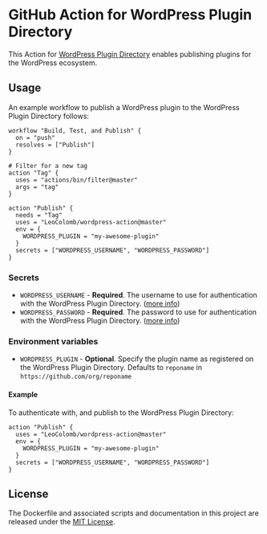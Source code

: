 # GitHub Action for WordPress Plugin Directory

This Action for [WordPress Plugin Directory](https://wordpress.org/plugins/) enables publishing plugins for the WordPress ecosystem.

## Usage

An example workflow to publish a WordPress plugin to the WordPress Plugin Directory follows:

```hcl
workflow "Build, Test, and Publish" {
  on = "push"
  resolves = ["Publish"]
}

# Filter for a new tag
action "Tag" {
  uses = "actions/bin/filter@master"
  args = "tag"
}

action "Publish" {
  needs = "Tag"
  uses = "LeoColomb/wordpress-action@master"
  env = {
    WORDPRESS_PLUGIN = "my-awesome-plugin"
  }
  secrets = ["WORDPRESS_USERNAME", "WORDPRESS_PASSWORD"]
}
```

### Secrets

* `WORDPRESS_USERNAME` - **Required**. The username to use for authentication with the WordPress Plugin Directory. ([more info](https://developer.wordpress.org/plugins/wordpress-org/how-to-use-subversion/#your-account))
* `WORDPRESS_PASSWORD` - **Required**. The password to use for authentication with the WordPress Plugin Directory. ([more info](https://developer.wordpress.org/plugins/wordpress-org/how-to-use-subversion/#your-account))

### Environment variables

* `WORDPRESS_PLUGIN` - **Optional**. Specify the plugin name as registered on the WordPress Plugin Directory. Defaults to `reponame` in `https://github.com/org/reponame`

#### Example

To authenticate with, and publish to the WordPress Plugin Directory:

```hcl
action "Publish" {
  uses = "LeoColomb/wordpress-action@master"
  env = {
    WORDPRESS_PLUGIN = "my-awesome-plugin"
  }
  secrets = ["WORDPRESS_USERNAME", "WORDPRESS_PASSWORD"]
}
```

## License

The Dockerfile and associated scripts and documentation in this project are released under the [MIT License](LICENSE).

<!--Container images built with this project include third party materials. See [THIRD_PARTY_NOTICE.md](THIRD_PARTY_NOTICE.md) for details.-->
